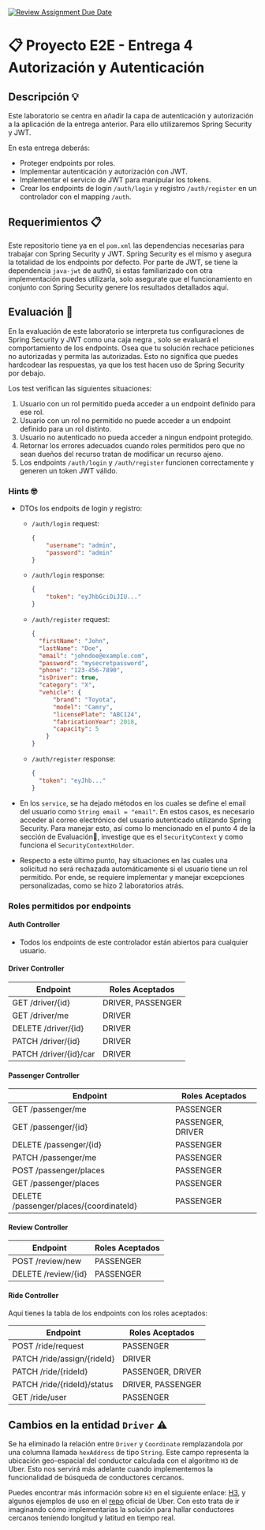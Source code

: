[![Review Assignment Due Date](https://classroom.github.com/assets/deadline-readme-button-24ddc0f5d75046c5622901739e7c5dd533143b0c8e959d652212380cedb1ea36.svg)](https://classroom.github.com/a/GU-Edz89)
# 📋 Proyecto E2E - Entrega 4 Autorización y Autenticación

## Descripción 💡

Este laboratorio se centra en añadir la capa de autenticación y autorización a la aplicación de la entrega anterior.
Para ello utilizaremos Spring Security y JWT.

En esta entrega deberás:

- Proteger endpoints por roles.
- Implementar autenticación y autorización con JWT.
- Implementar el servicio de JWT para manipular los tokens.
- Crear los endpoints de login `/auth/login` y registro `/auth/register` en un controlador con el mapping `/auth`.

## Requerimientos 📋

Este repositorio tiene ya en el `pom.xml` las dependencias necesarias para trabajar con Spring Security y JWT.
Spring Security es el mismo y asegura la totalidad de los endpoints por defecto.
Por parte de JWT, se tiene la dependencia `java-jwt` de auth0, si estas familiarizado con otra implementación puedes
utilizarla,
solo asegurate que el funcionamiento en conjunto con Spring Security genere los resultados detallados aquí.

## Evaluación 🚀

En la evaluación de este laboratorio se interpreta tus configuraciones de Spring Security y JWT como una caja negra
, solo se evaluará el comportamiento de los endpoints. Osea que tu solución rechace peticiones no autorizadas y permita
las autorizadas. Esto no significa que puedes hardcodear las respuestas, ya que los test hacen uso de Spring Security
por debajo.

Los test verifican las siguientes situaciones:

1. Usuario con un rol permitido pueda acceder a un endpoint definido para ese rol.
2. Usuario con un rol no permitido no puede acceder a un endpoint definido para un rol distinto.
3. Usuario no autenticado no pueda acceder a ningun endpoint protegido.
4. Retornar los errores adecuados cuando roles permitidos pero que no sean dueños del recurso tratan de modificar un recurso
   ajeno.
5. Los endpoints `/auth/login` y `/auth/register` funcionen correctamente y generen un token JWT válido.

### Hints 🤓

- DTOs los endpoits de login y registro:

    - `/auth/login` request:
        ```json
        {
            "username": "admin",
            "password": "admin"
        }
        ```
    - `/auth/login` response:
        ```json
        {
            "token": "eyJhbGciOiJIU..."
        } 
        ```
    - `/auth/register` request:
        ```json
        {
          "firstName": "John",
          "lastName": "Doe",
          "email": "johndoe@example.com",
          "password": "mysecretpassword",
          "phone": "123-456-7890",
          "isDriver": true,
          "category": "X",
          "vehicle": {
              "brand": "Toyota",
              "model": "Camry",
              "licensePlate": "ABC124",
              "fabricationYear": 2018,
              "capacity": 5
            }
        }
      ```
    - `/auth/register` response:
        ```json
        {
          "token": "eyJhb..."
        }
        ```


- En los `service`, se ha dejado métodos en los cuales se define el email del usuario como `String email = "email"`.
  En estos casos, es necesario acceder al correo electrónico del usuario autenticado utilizando Spring Security.
  Para manejar esto, así como lo mencionado en el punto 4 de la sección de Evaluación🚀, investige que es
  el `SecurityContext` y como funciona el `SecurityContextHolder`.


- Respecto a este último punto, hay situaciones en las cuales una solicitud no será rechazada automáticamente
  si el usuario tiene un rol permitido. Por ende, se requiere implementar y manejar excepciones personalizadas,
  como se hizo 2 laboratorios atrás.

### Roles permitidos por endpoints

#### Auth Controller

- Todos los endpoints de este controlador están abiertos para cualquier usuario.

#### Driver Controller

| Endpoint               | Roles Aceptados   |
|------------------------|-------------------|
| GET /driver/{id}       | DRIVER, PASSENGER |
| GET /driver/me         | DRIVER            |
| DELETE /driver/{id}    | DRIVER            |
| PATCH /driver/{id}     | DRIVER            |
| PATCH /driver/{id}/car | DRIVER            |

#### Passenger Controller

| Endpoint                                | Roles Aceptados   |
|-----------------------------------------|-------------------|
| GET /passenger/me                       | PASSENGER         |
| GET /passenger/{id}                     | PASSENGER, DRIVER |
| DELETE /passenger/{id}                  | PASSENGER         |
| PATCH /passenger/me                     | PASSENGER         |
| POST /passenger/places                  | PASSENGER         |
| GET /passenger/places                   | PASSENGER         |
| DELETE /passenger/places/{coordinateId} | PASSENGER         |

#### Review Controller

| Endpoint            | Roles Aceptados |
|---------------------|-----------------|
| POST /review/new    | PASSENGER       |
| DELETE /review/{id} | PASSENGER       |

#### Ride Controller

Aquí tienes la tabla de los endpoints con los roles aceptados:

| Endpoint                    | Roles Aceptados   |
|-----------------------------|-------------------|
| POST /ride/request          | PASSENGER         |
| PATCH /ride/assign/{rideId} | DRIVER            |
| PATCH /ride/{rideId}        | PASSENGER, DRIVER |
| PATCH /ride/{rideId}/status | DRIVER, PASSENGER |
| GET /ride/user              | PASSENGER         |

## Cambios en la entidad `Driver` ⚠️

Se ha eliminado la relación entre `Driver` y `Coordinate` remplazandola por una columna
llamada `hexAddress` de tipo `String`.
Este campo representa la ubicación geo-espacial del conductor calculada con el algoritmo `H3` de Uber.
Esto nos servirá más adelante cuando implementemos la funcionalidad de búsqueda de conductores cercanos.

Puedes encontrar más información sobre `H3` en el siguiente enlace: [H3](https://www.uber.com/en-PE/blog/h3/), y algunos
ejemplos de uso en el [repo](https://github.com/uber/h3-java) oficial de Uber.
Con esto trata de ir imaginando cómo implementarías la solución para hallar conductores cercanos teniendo longitud y latitud en
tiempo real.   


